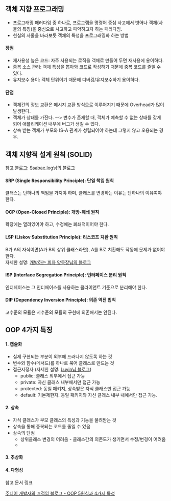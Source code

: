 ## 객체 지향 프로그래밍
* 프로그래밍 패러다임 중 하나로, 프로그램을 명령어 중심 사고에서 벗어나 객체(사물의 특징)을 중심으로 사고하고 파악하고자 하는 패러다임.  
* 현실의 사물을 바라보듯 객체의 특성을 프로그래밍화 하는 방법

#### 장점
* 재사용성 높은 코드: 자주 사용되는 로직을 객체로 만들어 두면 재사용에 용이하다.
* 중복 소스 관리: 객체 특성을 뽑아와 코드로 작성하기 때문에 중복 코드를 줄일 수 있다.
* 유지보수 용이: 객체 단위이기 때문에 디버깅/유지보수하기 용이하다.

#### 단점
* 객체간의 정보 교환은 메시지 교환 방식으로 이루어지기 때문에 Overhead가 많이 발생한다.
* 객체가 상태를 가진다. --> 변수가 존재할 때, 객체가 예측할 수 없는 상태를 갖게 되어 애플리케이션 내부에 버그가 생길 수 있다.
* 상속 받는 객체가 부모와 IS-A 관계가 성립되어야 하는데 그렇지 않고 오용되는 경우.

## 객체 지향적 설계 원칙 (SOLID)
참고 블로그: [Ssabae.log님의 블로그](https://velog.io/@lsb156/%EA%B0%9D%EC%B2%B4%EC%A7%80%ED%96%A5-%EA%B0%9C%EB%B0%9C-5%EB%8C%80-%EC%9B%90%EC%B9%99-SOLID)
#### SRP (Single Responsibility Principle): 단일 책임 원칙
클래스는 단하나의 책임을 가져야 하며, 클래스를 변경하는 이유는 단하나의 이유여야 한다.

#### OCP (Open-Closed Principle): 개방-폐쇄 원칙
확장에는 열려있어야 하고, 수정에는 폐쇄적이어야 한다.

#### LSP (Liskov Substitution Principle): 리스코프 치환 원칙
B가 A의 자식이면(A가 B의 상위 클래스라면), A를 B로 치환해도 작동에 문제가 없어야 한다.  
자세한 설명: [개발하는 피자 양목장님의 블로그](https://pizzasheepsdev.tistory.com/9)

#### ISP (Interface Segregation Principle): 인터페이스 분리 원칙
인터페이스는 그 인터페이스를 사용하는 클라이언트 기준으로 분리해야 한다.

#### DIP (Dependency Inversion Principle): 의존 역전 법칙
고수준의 모듈은 저수준의 모듈의 구현에 의존해서는 안된다.

## OOP 4가지 특징
#### 1. 캡슐화
* 실제 구현되는 부분이 외부에 드러나지 않도록 하는 것
* 변수와 함수(메서드)를 하나로 묶어 클래스로 만드는 것
* 접근지정자 (자세한 설명: [Luyin님 블로그](https://luyin.tistory.com/232))
  * public: 클래스 외부에서 접근 가능
  * private: 자신 클래스 내부에서만 접근 가능
  * protected: 동일 패키지, 상속받은 자식 클래스만 접근 가능
  * default: 기본제한자. 동일 패키지와 자신 클래스 내부 내에서만 접근 가능.    
#### 2. 상속
* 자식 클래스가 부모 클래스의 특성과 기능을 물려받는 것
* 상속을 통해 중복되는 코드를 줄일 수 있음
* 상속의 단점
  * 상위클래스 변경의 어려움 - 클래스간의 의존도가 생기면서 수정/변경이 어려움
  * 
#### 3. 추상화

#### 4. 다형성


참고 문서 링크

[주니어 개발자의 끄적임 블로그 - OOP 5원칙과 4가지 특성](https://velog.io/@ygh7687/OOP%EC%9D%98-5%EC%9B%90%EC%B9%99%EA%B3%BC-4%EA%B0%80%EC%A7%80-%ED%8A%B9%EC%84%B1)
